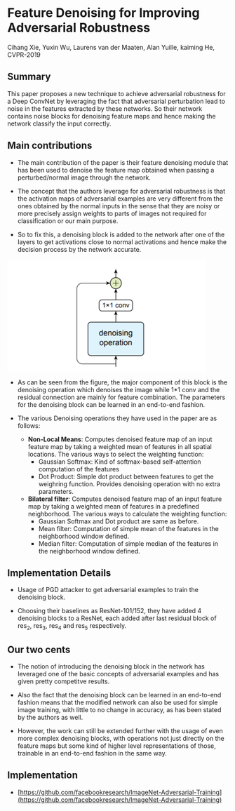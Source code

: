 
# Feature Denoising for Improving Adversarial Robustness

Cihang Xie, Yuxin Wu, Laurens van der Maaten, Alan Yuille, kaiming He, CVPR-2019

## Summary

This paper proposes a new technique to achieve adversarial robustness for a Deep ConvNet by leveraging the fact that adversarial perturbation lead to noise in the features extracted by these networks. So their network contains noise blocks for denoising feature maps and hence making the network classify the input correctly.

## Main contributions

- The main contribution of the paper is their feature denoising module that has been used to denoise the feature map obtained when passing a perturbed/normal image through the network.

- The concept that the authors leverage for adversarial robustness is that the activation maps of adversarial examples are very different from the ones obtained by the normal inputs in the sense that they are noisy or more precisely assign weights to parts of images not required for classification or our main purpose.

- So to fix this, a denoising block is added to the network after one of the layers to get activations close to normal activations and hence make the decision process by the network accurate.

<img src='../images/feature_denoising.png' align="center">

- As can be seen from the figure, the major component of this block is the denoising operation which denoises the image while 1\*1 conv and the residual connection are mainly for feature combination. The parameters for the denoising block can be learned in an end-to-end fashion.

- The various Denoising operations they have used in the paper are as follows:
	- **Non-Local Means**: Computes denoised feature map of an input feature map by taking a weighted mean of features in all spatial locations. The various ways to select the weighting function:
		- Gaussian Softmax: Kind of softmax-based self-attention computation of the features
		- Dot Product: Simple dot product between features to get the weighring function. Provides denoising operation with no extra parameters.
	- **Bilateral filter**: Computes denoised feature map of an input feature map by taking a weighted mean of features in a predefined neighborhood. The various ways to calculate the weighting function:
		- Gaussian Softmax and Dot product are same as before.
		- Mean filter: Computation of simple mean of the features in the neighborhood window defined.
		- Median filter: Computation of simple median of the features in the neighborhood window defined.

## Implementation Details

- Usage of PGD attacker to get adversarial examples to train the denoising block.

- Choosing their baselines as ResNet-101/152, they have added 4 denoising blocks to a ResNet, each added after last residual block of res<sub>2</sub>, res<sub>3</sub>, res<sub>4</sub> and res<sub>5</sub> respectively.

## Our two cents

- The notion of introducing the denoising block in the network has leveraged one of the basic concepts of adversarial examples and has given pretty competitve results.

- Also the fact that the denoising block can be learned in an end-to-end fashion means that the modified network can also be used for simple image training, with little to no change in accuracy, as has been stated by the authors as well.

- However, the work can still be extended further with the usage of even more complex denoising blocks, with operations not just directly on the feature maps but some kind of higher level representations of those, trainable in an end-to-end fashion in the same way. 

## Implementation

- [https://github.com/facebookresearch/ImageNet-Adversarial-Training](https://github.com/facebookresearch/ImageNet-Adversarial-Training)